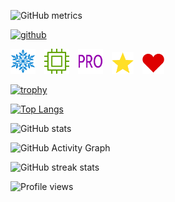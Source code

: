 
![GitHub metrics](https://metrics.lecoq.io/0baydullah) 

[<img src='https://cdn.jsdelivr.net/npm/simple-icons@3.0.1/icons/github.svg' alt='github' height='40'>](https://github.com/0baydullah)  

<a href='https://archiveprogram.github.com/'><img src='https://raw.githubusercontent.com/acervenky/animated-github-badges/master/assets/acbadge.gif' width='40' height='40'></a> <a href='https://docs.github.com/en/developers'><img src='https://raw.githubusercontent.com/acervenky/animated-github-badges/master/assets/devbadge.gif' width='40' height='40'></a> <a href='https://github.com/pricing'><img src='https://raw.githubusercontent.com/acervenky/animated-github-badges/master/assets/pro.gif' width='40' height='40'></a> <a href='https://stars.github.com/'><img src='https://raw.githubusercontent.com/acervenky/animated-github-badges/master/assets/starbadge.gif' width='35' height='35'></a> <a href='https://docs.github.com/en/github/supporting-the-open-source-community-with-github-sponsors'><img src='https://raw.githubusercontent.com/acervenky/animated-github-badges/master/assets/sponsorbadge.gif' width='35' height='35'></a> 

[![trophy](https://github-profile-trophy.vercel.app/?username=0baydullah)](https://github.com/ryo-ma/github-profile-trophy)

[![Top Langs](https://github-readme-stats.vercel.app/api/top-langs/?username=0baydullah)](https://github.com/anuraghazra/github-readme-stats)

![GitHub stats](https://github-readme-stats.vercel.app/api?username=0baydullah&show_icons=true)  

![GitHub Activity Graph](https://activity-graph.herokuapp.com/graph?username=0baydullah)  
 

![GitHub streak stats](https://github-readme-streak-stats.herokuapp.com/?user=0baydullah)  

![Profile views](https://gpvc.arturio.dev/0baydullah)  

